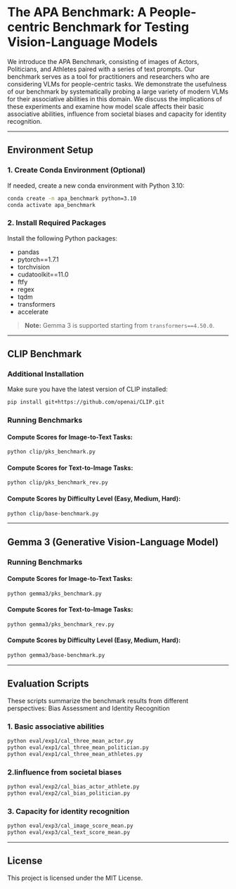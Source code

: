 # The APA Benchmark: A People-centric Benchmark for Testing Vision-Language Models

We introduce the APA Benchmark, consisting of images of Actors, Politicians, and Athletes paired with a series of text prompts. Our benchmark serves as a tool for practitioners and researchers who are considering VLMs for people-centric tasks. We demonstrate the usefulness of our benchmark by systematically probing a large variety of modern VLMs for their associative abilities in this domain. 
We discuss the implications of these experiments and examine how model scale affects their basic associative abilities, influence from societal biases and capacity for identity recognition. 

---

## Environment Setup

### 1. Create Conda Environment (Optional)

If needed, create a new conda environment with Python 3.10:

```bash
conda create -n apa_benchmark python=3.10
conda activate apa_benchmark
````

### 2. Install Required Packages

Install the following Python packages:

* pandas
* pytorch==1.7.1
* torchvision
* cudatoolkit==11.0
* ftfy
* regex
* tqdm
* transformers
* accelerate

>  **Note:** Gemma 3 is supported starting from `transformers==4.50.0`.

---

## CLIP Benchmark

### Additional Installation

Make sure you have the latest version of CLIP installed:

```bash
pip install git+https://github.com/openai/CLIP.git
```

### Running Benchmarks

#### Compute Scores for Image-to-Text Tasks:

```bash
python clip/pks_benchmark.py
```

#### Compute Scores for Text-to-Image Tasks:
```bash
python clip/pks_benchmark_rev.py
```

#### Compute Scores by Difficulty Level (Easy, Medium, Hard):

```bash
python clip/base-benchmark.py
```

---

## Gemma 3 (Generative Vision-Language Model)

### Running Benchmarks

#### Compute Scores for Image-to-Text Tasks:

```bash
python gemma3/pks_benchmark.py
```

#### Compute Scores for Text-to-Image Tasks:

```bash
python gemma3/pks_benchmark_rev.py
```

#### Compute Scores by Difficulty Level (Easy, Medium, Hard):

```bash
python gemma3/base-benchmark.py
```

---

## Evaluation Scripts

These scripts summarize the benchmark results from different perspectives: Bias Assessment and Identity Recognition

### 1. Basic associative abilities

```bash
python eval/exp1/cal_three_mean_actor.py
python eval/exp1/cal_three_mean_politician.py
python eval/exp1/cal_three_mean_athletes.py
```

### 2.Iinfluence from societal biases

```bash
python eval/exp2/cal_bias_actor_athlete.py
python eval/exp2/cal_bias_politician.py
```

### 3. Capacity for identity recognition

```bash
python eval/exp3/cal_image_score_mean.py
python eval/exp3/cal_text_score_mean.py
```

---

## License

This project is licensed under the MIT License.
